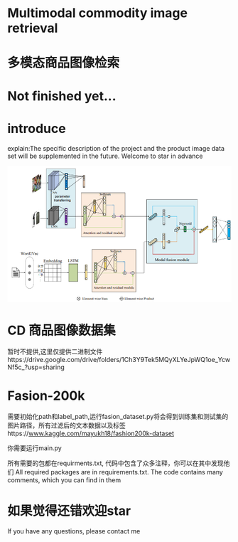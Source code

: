 # Multimodal commodity image retrieval
# 多模态商品图像检索
# Not finished yet...

# introduce
explain:The specific description of the project and the product image data set will be supplemented in the future. Welcome to star in advance

![image text](https://raw.githubusercontent.com/redysky/multimodel/master/picture.png)

# CD 商品图像数据集 
暂时不提供,这里仅提供二进制文件https://drive.google.com/drive/folders/1Ch3Y9Tek5MQyXLYeJpWQ1oe_YcwNf5c_?usp=sharing
# Fasion-200k
需要初始化path和label_path,运行fasion_dataset.py将会得到训练集和测试集的图片路径，所有过滤后的文本数据以及标签https://www.kaggle.com/mayukh18/fashion200k-dataset

你需要运行main.py

所有需要的包都在requirments.txt, 代码中包含了众多注释，你可以在其中发现他们
All required packages are in requirements.txt. The code contains many comments, which you can find in them

# 如果觉得还错欢迎star
If you have any questions, please contact me
